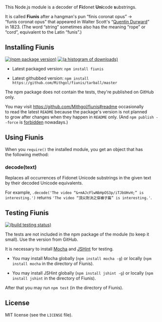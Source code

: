 This Node.js module is a decoder of <b>Fi</b>donet <b>Uni</b>code <b>s</b>ubstrings.

It is called **Fiunis** after a hangman's pun “finis coronat opus” → “funis coronat opus” that appeared in Walter Scott's “[Quentin Durward](http://en.wikipedia.org/wiki/Quentin_Durward)” in 1823. (The word “string” sometimes also has the meaning “rope” or “cord”, equivalent to the Latin “funis”.)

## Installing Fiunis

[![(npm package version)](https://nodei.co/npm/fiunis.png?downloads=true)](https://npmjs.org/package/fiunis) [![(a histogram of downloads)](https://nodei.co/npm-dl/fiunis.png?months=3)](https://npmjs.org/package/fiunis)

* Latest packaged version: `npm install fiunis`

* Latest githubbed version: `npm install https://github.com/Mithgol/fiunis/tarball/master`

The npm package does not contain the tests, they're published on GitHub only.

You may visit https://github.com/Mithgol/fiunis#readme occasionally to read the latest `README` because the package's version is not planned to grow after changes when they happen in `README` only. (And `npm publish --force` is [forbidden](http://blog.npmjs.org/post/77758351673/no-more-npm-publish-f) nowadays.)

## Using Fiunis

When you `require()` the installed module, you get an object that has the following method:

### decode(text)

Replaces all occurrences of Fidonet Unicode substrings in the given text by their decoded Unicode equivalents.

For example, `.decode('The video “&+mAJcFlwNbHpOS3p/iTJbUHvH;” is interesting.')` returns `'The video “頂尖對決之穿褲子篇” is interesting.'`.

## Testing Fiunis

[![(build testing status)](https://travis-ci.org/Mithgol/fiunis.svg?branch=master)](https://travis-ci.org/Mithgol/fiunis)

The tests are not included in the npm package of the module (to keep it small). Use the version from GitHub.

It is necessary to install [Mocha](http://visionmedia.github.io/mocha/) and [JSHint](http://jshint.com/) for testing.

* You may install Mocha globally (`npm install mocha -g`) or locally (`npm install mocha` in the directory of Fiunis).

* You may install JSHint globally (`npm install jshint -g`) or locally (`npm install jshint` in the directory of Fiunis).

After that you may run `npm test` (in the directory of Fiunis).

## License

MIT license (see the `LICENSE` file).
